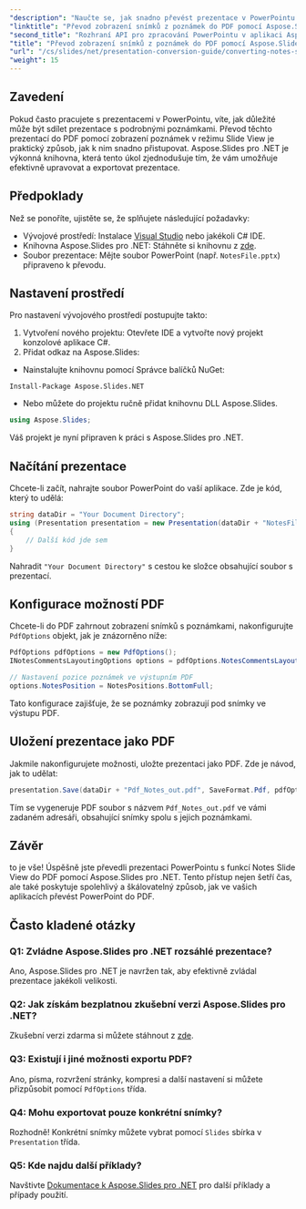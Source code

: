 ```yaml
---
"description": "Naučte se, jak snadno převést prezentace v PowerPointu s funkcí Notes Slide View do formátu PDF pomocí nástroje Aspose.Slides pro .NET. Tato příručka obsahuje podrobné pokyny."
"linktitle": "Převod zobrazení snímků z poznámek do PDF pomocí Aspose.Slides pro .NET"
"second_title": "Rozhraní API pro zpracování PowerPointu v aplikaci Aspose.Slides v .NET"
"title": "Převod zobrazení snímků z poznámek do PDF pomocí Aspose.Slides pro .NET"
"url": "/cs/slides/net/presentation-conversion-guide/converting-notes-slide-view-to-pdf/"
"weight": 15
---
```


## Zavedení

Pokud často pracujete s prezentacemi v PowerPointu, víte, jak důležité může být sdílet prezentace s podrobnými poznámkami. Převod těchto prezentací do PDF pomocí zobrazení poznámek v režimu Slide View je praktický způsob, jak k nim snadno přistupovat. Aspose.Slides pro .NET je výkonná knihovna, která tento úkol zjednodušuje tím, že vám umožňuje efektivně upravovat a exportovat prezentace.

## Předpoklady

Než se ponoříte, ujistěte se, že splňujete následující požadavky:

- Vývojové prostředí: Instalace [Visual Studio](https://visualstudio.microsoft.com/) nebo jakékoli C# IDE.
- Knihovna Aspose.Slides pro .NET: Stáhněte si knihovnu z [zde](https://releases.aspose.com/slides/net/).
- Soubor prezentace: Mějte soubor PowerPoint (např. `NotesFile.pptx`) připraveno k převodu.

## Nastavení prostředí

Pro nastavení vývojového prostředí postupujte takto:

1. Vytvoření nového projektu: Otevřete IDE a vytvořte nový projekt konzolové aplikace C#.
2. Přidat odkaz na Aspose.Slides: 
- Nainstalujte knihovnu pomocí Správce balíčků NuGet:
 ```
 Install-Package Aspose.Slides.NET
 ```
- Nebo můžete do projektu ručně přidat knihovnu DLL Aspose.Slides.

```csharp
using Aspose.Slides;
```
Váš projekt je nyní připraven k práci s Aspose.Slides pro .NET.

## Načítání prezentace

Chcete-li začít, nahrajte soubor PowerPoint do vaší aplikace. Zde je kód, který to udělá:

```csharp
string dataDir = "Your Document Directory";
using (Presentation presentation = new Presentation(dataDir + "NotesFile.pptx"))
{
	// Další kód jde sem
}

```

Nahradit `"Your Document Directory"` s cestou ke složce obsahující soubor s prezentací.

## Konfigurace možností PDF

Chcete-li do PDF zahrnout zobrazení snímků s poznámkami, nakonfigurujte `PdfOptions` objekt, jak je znázorněno níže:

```csharp
PdfOptions pdfOptions = new PdfOptions();
INotesCommentsLayoutingOptions options = pdfOptions.NotesCommentsLayouting;

// Nastavení pozice poznámek ve výstupním PDF
options.NotesPosition = NotesPositions.BottomFull;
```

Tato konfigurace zajišťuje, že se poznámky zobrazují pod snímky ve výstupu PDF.

## Uložení prezentace jako PDF

Jakmile nakonfigurujete možnosti, uložte prezentaci jako PDF. Zde je návod, jak to udělat:

```csharp
presentation.Save(dataDir + "Pdf_Notes_out.pdf", SaveFormat.Pdf, pdfOptions);
```

Tím se vygeneruje PDF soubor s názvem `Pdf_Notes_out.pdf` ve vámi zadaném adresáři, obsahující snímky spolu s jejich poznámkami.

## Závěr

to je vše! Úspěšně jste převedli prezentaci PowerPointu s funkcí Notes Slide View do PDF pomocí Aspose.Slides pro .NET. Tento přístup nejen šetří čas, ale také poskytuje spolehlivý a škálovatelný způsob, jak ve vašich aplikacích převést PowerPoint do PDF.

## Často kladené otázky

### Q1: Zvládne Aspose.Slides pro .NET rozsáhlé prezentace?
Ano, Aspose.Slides pro .NET je navržen tak, aby efektivně zvládal prezentace jakékoli velikosti.

### Q2: Jak získám bezplatnou zkušební verzi Aspose.Slides pro .NET?
Zkušební verzi zdarma si můžete stáhnout z [zde](https://releases.aspose.com/).

### Q3: Existují i jiné možnosti exportu PDF?
Ano, písma, rozvržení stránky, kompresi a další nastavení si můžete přizpůsobit pomocí `PdfOptions` třída.

### Q4: Mohu exportovat pouze konkrétní snímky?
Rozhodně! Konkrétní snímky můžete vybrat pomocí `Slides` sbírka v `Presentation` třída.

### Q5: Kde najdu další příklady?
Navštivte [Dokumentace k Aspose.Slides pro .NET](https://reference.aspose.com/slides/net/) pro další příklady a případy použití.